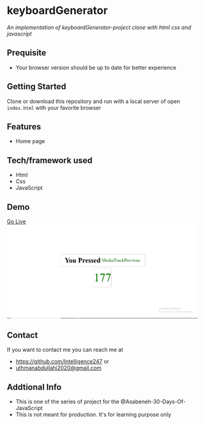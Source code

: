
# keyboardGenerator
*An implementation of keyboardGenerator-project clone with html css and javascript*
## Prequisite
- Your browser version should be up to date for better experience
## Getting Started
Clone or download this repository and run with a local server of open `index.html` with your favorite browser
## Features
- Home page
## Tech/framework used
- Html
- Css
- JavaScript
## Demo
[Go Live](https://rawcdn.githack.com/Intelligence247/keyboardGenerator/137ef7bc8f07243037f5cad0eebf66d8ded4c158/index.html)
![screenshot](./media/sketch.png)
## Contact
If you want to contact me you can reach me at
- https://github.com/Intelligence247 or
- uthmanabdullahi2020@gmail.com
## Addtional Info
- This is one of the series of project for the @Asabeneh-30-Days-Of-JavaScript
- This is not meant for production. It's for learning purpose only
